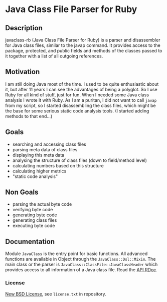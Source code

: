 # Java Class File Parser for Ruby

## Description

javaclass-rb (Java Class File Parser for Ruby) is a
parser and disassembler for Java class files, similar to the javap command.
It provides access to the package, protected, and public fields and methods
of the classes passed to it together with a list of all outgoing references.

## Motivation

I am still doing Java most of the time. I used to be quite enthusiastic about
it, but after 11 years I can see the advantages of being a polyglot. So I use
Ruby for all kind of stuff, just for fun. When I needed some Java class
analysis I wrote it with Ruby. As I am a puritan, I did not
want to call `javap` from my script, so I started disassembling the class files,
which might be the base for some serious static code analysis tools. (I
started adding methods to that end...)

## Goals

* searching and accessing class files
* parsing meta data of class files
* displaying this meta data
* analysing the structure of class files (down to field/method level)
* calculating numbers based on this structure
* calculating higher metrics
* "static code analysis"

## Non Goals

* parsing the actual byte code
* verifying byte code
* generating byte code
* generating class files
* executing byte code

## Documentation

Module `JavaClass` is the entry point for basic functions. All advanced functions are
available in Object through the `JavaClass::Dsl::Mixin`. The main class or the parser
is `JavaClass::ClassFile::JavaClassHeader` which provides access to all information
of a Java class file.
Read the [API RDoc](https://www.code-cop.org/api/javaclass-rb/).

### License

[New BSD License](http://opensource.org/licenses/bsd-license.php), see `license.txt` in repository.
